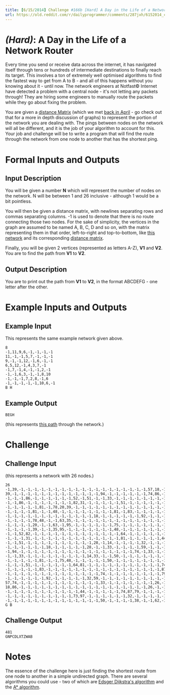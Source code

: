 ```yaml
---
title: [6/15/2014] Challenge #166b [Hard] A Day in the Life of a Network Router
url: https://old.reddit.com/r/dailyprogrammer/comments/287jxh/6152014_challenge_166b_hard_a_day_in_the_life_of/
---
```


# [](#HardIcon) _(Hard)_: A Day in the Life of a Network Router

Every time you send or receive data across the internet, it has navigated itself through tens or hundreds of intermediate destinations to finally reach its target. This involves a ton of extremely well optimised algorithms to find the fastest way to get from A to B - and all of this happens without you knowing about it - until now. The network engineers at Notfast© Internet have detected a problem with a central node - it's not letting any packets through! They are hiring some engineers to manually route the packets while they go about fixing the problem.

You are given a [distance Matrix](http://en.wikipedia.org/wiki/Distance_matrix) (which we met [back in April](http://www.reddit.com/r/dailyprogrammer/comments/20cydp/14042014_challenge_152_hard_minimum_spanning_tree/) - go check out that for a more in depth discussion of graphs) to represent the portion of the network you are dealing with. The pings between nodes on the network will all be different, and it is the job of your algorithm to account for this. Your job and challenge will be to write a program that will find the route through the network from one node to another that has the shortest ping.

# Formal Inputs and Outputs

## Input Description

You will be given a number **N** which will represent the number of nodes on the network. N will be between 1 and 26 inclusive - although 1 would be a bit pointless.

You will then be given a distance matrix, with newlines separating rows and commas separating columns. -1 is used to denote that there is no route connecting those two nodes. For the sake of simplicity, the vertices in the graph are assumed to be named A, B, C, D and so on, with the matrix representing them in that order, left-to-right and top-to-bottom, like [this network](http://i.imgur.com/RIfsghM.png) and its corresponding [distance matrix](http://i.imgur.com/iXuaqNT.png).

Finally, you will be given 2 vertices (represented as letters A-Z), **V1** and **V2**. You are to find the path from **V1** to **V2**.
    
## Output Description

You are to print out the path from **V1** to **V2**, in the format ABCDEFG - one letter after the other.

# Example Inputs and Outputs

## Example Input

This represents the same example network given above.

    8
    -1,11,9,6,-1,-1,-1,-1
    11,-1,-1,5,7,-1,-1,-1
    9,-1,-1,12,-1,6,-1,-1
    6,5,12,-1,4,3,7,-1
    -1,7,-1,4,-1,-1,2,-1
    -1,-1,6,3,-1,-1,8,10
    -1,-1,-1,7,2,8,-1,6
    -1,-1,-1,-1,-1,10,6,-1
    B H
    
## Example Output

    BEGH

(this represents [this path](http://i.imgur.com/Aajz4zj.png) through the network.)

# Challenge

## Challenge Input

(this represents a network with 26 nodes.)

    26
    -1,39,-1,-1,-1,-1,-1,-1,-1,-1,-1,-1,-1,-1,-1,-1,-1,-1,-1,-1,-1,57,18,-1,-1,-1
    39,-1,-1,-1,-1,-1,-1,-1,-1,-1,-1,-1,-1,-1,94,-1,-1,-1,-1,-1,-1,74,86,-1,-1,-1
    -1,-1,-1,86,-1,-1,-1,-1,-1,-1,52,-1,51,-1,-1,33,-1,-1,-1,-1,-1,-1,-1,-1,-1,-1
    -1,-1,86,-1,-1,-1,-1,-1,-1,-1,82,31,-1,-1,-1,-1,-1,51,-1,-1,-1,-1,-1,-1,-1,-1
    -1,-1,-1,-1,-1,81,-1,78,20,39,-1,-1,-1,-1,-1,-1,-1,-1,-1,-1,-1,-1,-1,-1,-1,-1
    -1,-1,-1,-1,81,-1,-1,48,-1,-1,-1,-1,-1,-1,-1,-1,81,-1,83,-1,-1,-1,-1,-1,-1,-1
    -1,-1,-1,-1,-1,-1,-1,-1,-1,-1,-1,-1,-1,18,-1,-1,-1,-1,-1,-1,92,-1,-1,-1,-1,-1
    -1,-1,-1,-1,78,48,-1,-1,63,35,-1,-1,-1,-1,-1,-1,-1,-1,-1,-1,-1,-1,-1,-1,-1,-1
    -1,-1,-1,-1,20,-1,-1,63,-1,95,-1,-1,-1,-1,-1,-1,75,-1,-1,-1,-1,-1,-1,-1,-1,-1
    -1,-1,-1,-1,39,-1,-1,35,95,-1,-1,-1,-1,-1,-1,-1,48,-1,-1,-1,-1,-1,-1,-1,-1,-1
    -1,-1,52,82,-1,-1,-1,-1,-1,-1,-1,-1,-1,-1,-1,-1,-1,64,-1,-1,-1,-1,-1,-1,73,-1
    -1,-1,-1,31,-1,-1,-1,-1,-1,-1,-1,-1,-1,-1,-1,-1,-1,81,-1,-1,-1,-1,-1,44,97,-1
    -1,-1,51,-1,-1,-1,-1,-1,-1,-1,-1,-1,-1,28,-1,14,-1,-1,-1,-1,32,-1,-1,-1,-1,-1
    -1,-1,-1,-1,-1,-1,18,-1,-1,-1,-1,-1,28,-1,-1,33,-1,-1,-1,-1,59,-1,-1,-1,-1,-1
    -1,94,-1,-1,-1,-1,-1,-1,-1,-1,-1,-1,-1,-1,-1,-1,-1,-1,-1,74,-1,33,-1,-1,-1,50
    -1,-1,33,-1,-1,-1,-1,-1,-1,-1,-1,-1,14,33,-1,-1,50,-1,-1,-1,-1,-1,-1,-1,-1,-1
    -1,-1,-1,-1,-1,81,-1,-1,75,48,-1,-1,-1,-1,-1,50,-1,-1,-1,-1,-1,-1,-1,-1,-1,-1
    -1,-1,-1,51,-1,-1,-1,-1,-1,-1,64,81,-1,-1,-1,-1,-1,-1,-1,-1,-1,-1,-1,74,-1,-1
    -1,-1,-1,-1,-1,83,-1,-1,-1,-1,-1,-1,-1,-1,-1,-1,-1,-1,-1,-1,-1,-1,-1,87,32,-1
    -1,-1,-1,-1,-1,-1,-1,-1,-1,-1,-1,-1,-1,-1,74,-1,-1,-1,-1,-1,-1,-1,-1,79,-1,38
    -1,-1,-1,-1,-1,-1,92,-1,-1,-1,-1,-1,32,59,-1,-1,-1,-1,-1,-1,-1,-1,-1,-1,-1,-1
    57,74,-1,-1,-1,-1,-1,-1,-1,-1,-1,-1,-1,-1,33,-1,-1,-1,-1,-1,-1,-1,26,-1,-1,-1
    18,86,-1,-1,-1,-1,-1,-1,-1,-1,-1,-1,-1,-1,-1,-1,-1,-1,-1,-1,-1,26,-1,-1,-1,62
    -1,-1,-1,-1,-1,-1,-1,-1,-1,-1,-1,44,-1,-1,-1,-1,-1,74,87,79,-1,-1,-1,-1,-1,-1
    -1,-1,-1,-1,-1,-1,-1,-1,-1,-1,73,97,-1,-1,-1,-1,-1,-1,32,-1,-1,-1,-1,-1,-1,-1
    -1,-1,-1,-1,-1,-1,-1,-1,-1,-1,-1,-1,-1,-1,50,-1,-1,-1,-1,38,-1,-1,62,-1,-1,-1
    G B

## Challenge Output

    481
    GNPCDLXTZWAB

# Notes

The essence of the challenge here is just finding the shortest route from one node to another in a simple undirected graph. There are several algorithms you could use - two of which are [Edsger Dijkstra's algorithm](http://en.wikipedia.org/wiki/Dijkstra%27s_algorithm) and the [A* algorithm](http://en.wikipedia.org/wiki/A*_search_algorithm).